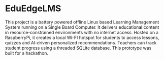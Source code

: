 # EduEdgeLMS
This project is a battery powered offline Linux based Learning Management System running on a Single Board Computer.
It delivers educational content in resource-constrained environments with no internet access. Hosted on a RaspberryPi, it creates a local Wi-FI hotspot for students to access lessons, quizzes and AI-driven personalized recommendations. Teachers can track student progress using a threaded SQLite database. This prototype was built for a hackathon. 
